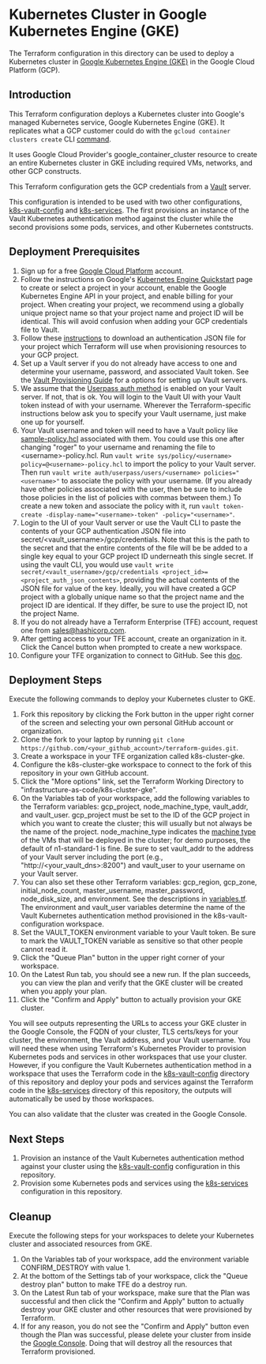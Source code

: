 # Kubernetes Cluster in Google Kubernetes Engine (GKE)
The Terraform configuration in this directory can be used to deploy a Kubernetes cluster in [Google Kubernetes Engine (GKE)](https://cloud.google.com/kubernetes-engine/) in the Google Cloud Platform (GCP).

## Introduction
This Terraform configuration deploys a Kubernetes cluster into Google's managed Kubernetes service, Google Kubernetes Engine (GKE). It replicates what a GCP customer could do with the `gcloud container clusters create` CLI [command](https://cloud.google.com/sdk/gcloud/reference/container/clusters/create).

It uses Google Cloud Provider's google_container_cluster resource to create an entire Kubernetes cluster in GKE including required VMs, networks, and other GCP constructs.

This Terraform configuration gets the GCP credentials from a [Vault](https://www.vaultproject.io/) server.

This configuration is intended to be used with two other configurations, [k8s-vault-config](../k8s-vault-config) and [k8s-services](../../self-serve-infrastructure/k8s-services). The first provisions an instance of the Vault Kubernetes authentication method against the cluster while the second provisions some pods, services, and other Kubernetes contstructs.

## Deployment Prerequisites

1. Sign up for a free [Google Cloud Platform](https://cloud.google.com) account.
1. Follow the instructions on Google's [Kubernetes Engine Quickstart](https://cloud.google.com/kubernetes-engine/docs/quickstart) page to create or select a project in your account, enable the Google Kubernetes Engine API in your project, and enable billing for your project. When creating your project, we recommend using a globally unique project name so that your project name and project ID will be identical. This will avoid confusion when adding your GCP credentials file to Vault.
1. Follow these [instructions](https://www.terraform.io/docs/providers/google/index.html#authentication-json-file) to download an authentication JSON file for your project which Terraform will use when provisioning resources to your GCP project.
1. Set up a Vault server if you do not already have access to one and determine your username, password, and associated Vault token.  See the [Vault Provisioning Guide](https://github.com/hashicorp/vault-guides/tree/master/operations/provision-vault) for a options for setting up Vault servers.
1. We assume that the [Userpass auth method](https://www.vaultproject.io/docs/auth/userpass.html) is enabled on your Vault server.  If not, that is ok.  You will login to the Vault UI with your Vault token instead of with your username. Wherever the Terraform-specific instructions below ask you to specify your Vault username, just make one up for yourself.
1. Your Vault username and token will need to have a Vault policy like [sample-policy.hcl](./sample-policy.hcl) associated with them. You could use this one after changing "roger" to your username and renaming the file to \<username\>-policy.hcl.  Run `vault write sys/policy/<username> policy=@<username>-policy.hcl` to import the policy to your Vault server. Then run `vault write auth/userpass/users/<username> policies="<username>"` to associate the policy with your username. (If you already have other policies associated with the user, then be sure to include those policies in the list of policies with commas between them.) To create a new token and associate the policy with it, run `vault token-create -display-name="<username>-token" -policy="<username>"`.
1. Login to the UI of your Vault server or use the Vault CLI to paste the contents of your GCP authentication JSON file into secret/<vault_username>/gcp/credentials. Note that this is the path to the secret and that the entire contents of the file will be be added to a single key equal to your GCP project ID underneath this single secret.  If using the vault CLI, you would use `vault write secret/<vault_username>/gcp/credentials <project_id>=<project_auth_json_contents>`, providing the actual contents of the JSON file for value of the key. Ideally, you will have created a GCP project with a globally unique name so that the project name and the project ID are identical.  If they differ, be sure to use the project ID, not the project Name.
1. If you do not already have a Terraform Enterprise (TFE) account, request one from sales@hashicorp.com.
1. After getting access to your TFE account, create an organization in it. Click the Cancel button when prompted to create a new workspace.
1. Configure your TFE organization to connect to GitHub. See this [doc](https://www.terraform.io/docs/enterprise/vcs/github.html).

## Deployment Steps
Execute the following commands to deploy your Kubernetes cluster to GKE.

1. Fork this repository by clicking the Fork button in the upper right corner of the screen and selecting your own personal GitHub account or organization.
1. Clone the fork to your laptop by running `git clone https://github.com/<your_github_account>/terraform-guides.git`.
1. Create a workspace in your TFE organization called k8s-cluster-gke.
1. Configure the k8s-cluster-gke workspace to connect to the fork of this repository in your own GitHub account.
1. Click the "More options" link, set the Terraform Working Directory to "infrastructure-as-code/k8s-cluster-gke".
1. On the Variables tab of your workspace, add the following variables to the Terraform variables: gcp_project, node_machine_type, vault_addr, and vault_user. gcp_project must be set to the ID of the GCP project in which you want to create the cluster; this will usually but not always be the name of the project. node_machine_type indicates the [machine type](https://cloud.google.com/compute/docs/machine-types) of the VMs that will be deployed in the cluster; for demo purposes, the default of n1-standard-1 is fine. Be sure to set vault_addr to the address of your Vault server including the port (e.g., "http://<your_vault_dns>:8200") and vault_user to your username on your Vault server.
1. You can also set these other Terraform variables: gcp_region, gcp_zone, initial_node_count, master_username, master_password, node_disk_size, and environment. See the descriptions in [variables.tf](./variables.tf). The environment and vault_user variables determine the name of the Vault Kubernetes authentication method provisioned in the k8s-vault-configuration workspace.
1. Set the VAULT_TOKEN environment variable to your Vault token. Be sure to mark the VAULT_TOKEN variable as sensitive so that other people cannot read it.
1. Click the "Queue Plan" button in the upper right corner of your workspace.
1. On the Latest Run tab, you should see a new run. If the plan succeeds, you can view the plan and verify that the GKE cluster will be created when you apply your plan.
1. Click the "Confirm and Apply" button to actually provision your GKE cluster.

You will see outputs representing the URLs to access your GKE cluster in the Google Console, the FQDN of your cluster, TLS certs/keys for your cluster, the environment, the Vault address, and your Vault username. You will need these when using Terraform's Kubernetes Provider to provision Kubernetes pods and services in other workspaces that use your cluster. However, if you configure the Vault Kubernetes authentication method in a workspace that uses the Terraform code in the [k8s-vault-config](./infrastructure-as-code/k8s-vault-config) directory of this repository and deploy your pods and services against the Terraform code in the [k8s-services](../../self-serve-infrastructure/k8s-services) directory of this repository, the outputs will automatically be used by those workspaces.

You can also validate that the cluster was created in the Google Console.

## Next Steps
1. Provision an instance of the Vault Kubernetes authentication method against your cluster using the [k8s-vault-config](../k8s-vault-config) configuration in this repository.
1. Provision some Kubernetes pods and services using the [k8s-services](../../self-serve-infrastructure/k8s-services) configuration in this repository.

## Cleanup
Execute the following steps for your workspaces to delete your Kubernetes cluster and associated resources from GKE.

1. On the Variables tab of your workspace, add the environment variable CONFIRM_DESTROY with value 1.
1. At the bottom of the Settings tab of your workspace, click the "Queue destroy plan" button to make TFE do a destroy run.
1. On the Latest Run tab of your workspace, make sure that the Plan was successful and then click the "Confirm and Apply" button to actually destroy your GKE cluster and other resources that were provisioned by Terraform.
1. If for any reason, you do not see the "Confirm and Apply" button even though the Plan was successful, please delete your cluster from inside the [Google Console](https://console.cloud.google.com). Doing that will destroy all the resources that Terraform provisioned.
